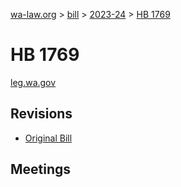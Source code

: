 [wa-law.org](/) > [bill](/bill/) > [2023-24](/bill/2023-24/) > [HB 1769](/bill/2023-24/hb/1769/)

# HB 1769
[leg.wa.gov](https://app.leg.wa.gov/billsummary?BillNumber=1769&Year=2023&Initiative=false)

## Revisions
* [Original Bill](1/)

## Meetings